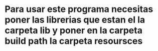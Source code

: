 # Para usar este programa necesitas poner las librerias que estan el la carpeta lib y poner en la carpeta build path la carpeta resoursces

